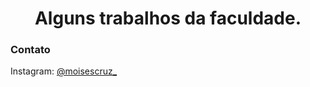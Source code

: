 <h1 align="center">
Alguns trabalhos da faculdade.
</h1>

<h3>Contato</h3>
Instagram: <a href="https://www.instagram.com/moisescruz_/">@moisescruz_</a>
